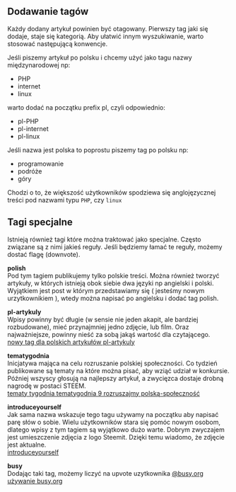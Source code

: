 ## Dodawanie tagów

Każdy dodany artykuł powinien być otagowany. Pierwszy tag jaki się dodaje, staje się kategorią.
Aby ułatwić innym wyszukiwanie, warto stosować następującą konwencje.
 
Jeśli piszemy artykuł po polsku i chcemy użyć jako tagu nazwy międzynarodowej np:

* PHP 
* internet 
* linux

warto dodać na początku prefix pl, czyli odpowiednio:

* pl-PHP
* pl-internet
* pl-linux

Jeśli nazwa jest polska to poprostu piszemy tag po polsku np:

* programowanie
* podróże
* góry

Chodzi o to, że większość użytkowników spodziewa się anglojęzycznej treści pod nazwami typu `PHP`, czy `linux`


## Tagi specjalne

Istnieją również tagi które można traktować jako specjalne. Często związane są z nimi jakieś reguły.
Jeśli będziemy łamać te reguły, możemy dostać flagę (downvote).

**polish**  
Pod tym tagiem publikujemy tylko polskie treści. Można również tworzyć artykuły, w których istnieją obok siebie dwa języki np angielski i polski. 
Wyjątkiem jest post w którym przedstawiamy się ( jesteśmy nowym urzytkownikiem ), wtedy można napisać po angielsku i dodać tag polish.

**pl-artykuly**  
Wpisy powinny być długie (w sensie nie jeden akapit, ale bardziej rozbudowane), mieć przynajmniej jedno zdjęcie, lub film. 
Oraz najważniejsze, powinny nieść za sobą jakąś wartość dla czytającego.    
[nowy tag dla polskich artykułów pl-artykuly](https://steemit.com/pl-artykuly/@fervi/nowy-tag-dla-polskich-artykulow-pl-artykuly)

**tematygodnia**   
Inicjatywa mająca na celu rozruszanie polskiej społeczności. Co tydzień publikowane są tematy na które można pisać, aby wziąć udział w konkursie.
Później wszyscy głosują na najlepszy artykuł, a zwycięzca dostaje drobną nagrodę w postaci STEEM.  
[tematy tygodnia tematygodnia 9 rozruszajmy polską-społeczność](https://steemit.com/tematygodnia/@steemit-polska/tematy-tygodnia-tematygodnia-9-rozruszajmy-polska-spolecznosc)

**introduceyourself**  
Jak sama nazwa wskazuje tego tagu używamy na początku aby napisać parę słów o sobie. Wielu użytkowników stara się pomóc nowym osobom, dlatego
 wpisy z tym tagiem są wyjątkowo dużo warte. Dobrym zwyczajem jest umieszczenie zdjęcia z logo Steemit. Dzięki temu wiadomo, że zdjęcie jest aktualne.  
[introduceyourself](https://steemit.com/trending/introduceyourself) 

**busy**  
Dodając taki tag, możemy liczyć na upvote uzytkownika [@busy.org](https://steemit.com/@busy.org)   
[używanie busy.org](https://steemit.com/polish/@elysiian/uzywanie-busy-org)